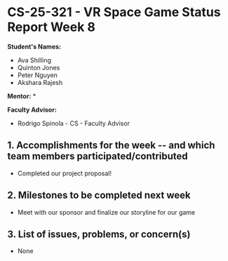 # CS-25-321 - VR Space Game Status Report Week 8

**Student's Names:**

* Ava Shilling
* Quinton Jones
* Peter Nguyen
* Akshara Rajesh

**Mentor:**
* 

**Faculty Advisor:**
* Rodrigo Spinola - CS - Faculty Advisor

## 1. Accomplishments for the week -- and which team members participated/contributed

* Completed our project proposal!

## 2. Milestones to be completed next week

* Meet with our sponsor and finalize our storyline for our game 

## 3. List of issues, problems, or concern(s)
* None
